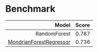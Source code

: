 # Benchmark

| Model | Score |
| -----:|:----- |
| RandomForest | 0.787 |
| [MondrianForestRegressor](https://github.com/AlexandreAbraham/acme_factory/tree/main/Regression/scikit-garden-MondrianTreeRegressor) | 0.736 |
